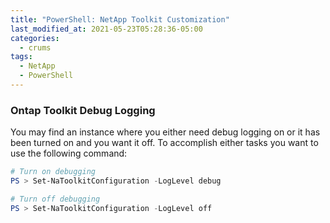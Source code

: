 ```yaml
---
title: "PowerShell: NetApp Toolkit Customization"
last_modified_at: 2021-05-23T05:28:36-05:00
categories:
  - crums
tags:
  - NetApp
  - PowerShell
---
```

### Ontap Toolkit Debug Logging
You may find an instance where you either need debug logging on or it has been turned on and you want it off. To accomplish either tasks you want to use the following command:

```powershell
# Turn on debugging
PS > Set-NaToolkitConfiguration -LogLevel debug

# Turn off debugging
PS > Set-NaToolkitConfiguration -LogLevel off
```
